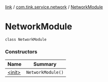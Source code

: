 [link](../../index.md) / [com.tink.service.network](../index.md) / [NetworkModule](./index.md)

# NetworkModule

`class NetworkModule`

### Constructors

| Name | Summary |
|---|---|
| [&lt;init&gt;](-init-.md) | `NetworkModule()` |
